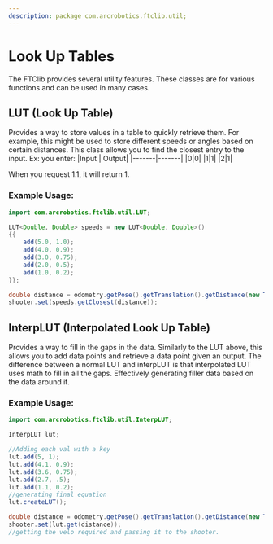 ```yaml
---
description: package com.arcrobotics.ftclib.util;
---
```


# Look Up Tables

The FTClib provides several utility features. These classes are for various functions and can be used in many cases.

## LUT (Look Up Table)

Provides a way to store values in a table to quickly retrieve them. For example, this might be used to store different speeds or angles based on certain distances. This class allows you to find the closest entry to the input. Ex: you enter:
|Input | Output|
|-------|-------|
|0|0|
|1|1|
|2|1|

When you request 1.1, it will return 1.
### Example Usage:
```java
import com.arcrobotics.ftclib.util.LUT;

LUT<Double, Double> speeds = new LUT<Double, Double>()
{{
    add(5.0, 1.0);
    add(4.0, 0.9);
    add(3.0, 0.75);
    add(2.0, 0.5);
    add(1.0, 0.2);
}};

double distance = odometry.getPose().getTranslation().getDistance(new Translation2d(5, 10));
shooter.set(speeds.getClosest(distance));
```

## InterpLUT (Interpolated Look Up Table)

Provides a way to fill in the gaps in the data. Similarly to the LUT above, this allows you to add data points and retrieve a data point given an output. The difference between a normal LUT and interpLUT is that interpolated LUT uses math to fill in all the gaps. Effectively generating filler data based on the data around it.

### Example Usage:
```java
import com.arcrobotics.ftclib.util.InterpLUT;

InterpLUT lut;

//Adding each val with a key
lut.add(5, 1);
lut.add(4.1, 0.9);
lut.add(3.6, 0.75);
lut.add(2.7, .5);
lut.add(1.1, 0.2);
//generating final equation
lut.createLUT();

double distance = odometry.getPose().getTranslation().getDistance(new Translation2d(5, 10));
shooter.set(lut.get(distance));
//getting the velo required and passing it to the shooter.
```
